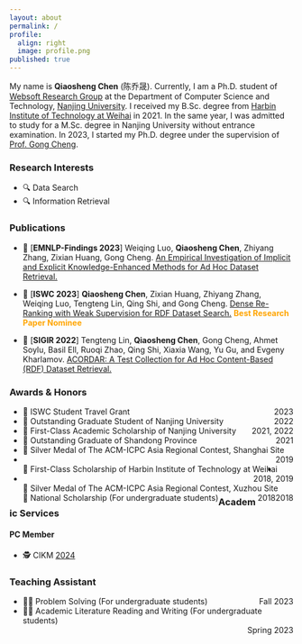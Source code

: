 ```yaml
---
layout: about
permalink: /
profile:
  align: right
  image: profile.png
published: true
---
```


My name is **Qiaosheng Chen** (陈乔晟). Currently, I am a Ph.D. student of [Websoft Research Group](http://ws.nju.edu.cn/) at the Department of Computer Science and Technology, [Nanjing University](https://www.nju.edu.cn/). I received my B.Sc. degree from [Harbin Institute of Technology at Weihai](https://www.hitwh.edu.cn/) in 2021. In the same year, I was admitted to study for a M.Sc. degree in Nanjing University without entrance examination. In 2023, I started my Ph.D. degree under the supervision of [Prof. Gong Cheng](http://ws.nju.edu.cn/~gcheng).

### Research Interests

- 🔍 Data Search
- 🔍 Information Retrieval

### Publications

- 📔 [**EMNLP-Findings 2023**] Weiqing Luo, **Qiaosheng Chen**, Zhiyang Zhang, Zixian Huang, Gong Cheng. [An Empirical Investigation of Implicit and Explicit Knowledge-Enhanced Methods for Ad Hoc Dataset Retrieval.](https://aclanthology.org/2023.findings-emnlp.957/)

- 📔 [**ISWC 2023**] **Qiaosheng Chen**, Zixian Huang, Zhiyang Zhang, Weiqing Luo, Tengteng Lin, Qing Shi, and Gong Cheng. [Dense Re-Ranking with Weak Supervision for RDF Dataset Search.](https://doi.org/10.1007/978-3-031-47240-4_2) **<font color=Orange>Best Research Paper Nominee</font>**
  
- 📔 [**SIGIR 2022**] Tengteng Lin, **Qiaosheng Chen**, Gong Cheng, Ahmet Soylu, Basil Ell, Ruoqi Zhao, Qing Shi, Xiaxia Wang, Yu Gu, and Evgeny Kharlamov. [ACORDAR: A Test Collection for Ad Hoc Content-Based (RDF) Dataset Retrieval.](https://doi.org/10.1145/3477495.3531729)
  

### Awards & Honors

- <div style="float: left">🏅 ISWC Student Travel Grant</div><div style="float: right">2023</div>

- <div style="float: left">🏅 Outstanding Graduate Student of Nanjing University</div><div style="float: right">2022</div>

- <div style="float: left">🏅 First-Class Academic Scholarship of Nanjing University</div><div style="float: right">2021, 2022</div>

- <div style="float: left">🏅 Outstanding Graduate of Shandong Province</div><div style="float: right">2021</div>

- <div style="float: left">🏅 Silver Medal of The ACM-ICPC Asia Regional Contest, Shanghai Site</div><div style="float: right">2019</div>

- <div style="float: left">🏅 First-Class Scholarship of Harbin Institute of Technology at Weihai</div><div style="float: right">2018, 2019</div>

- <div style="float: left">🏅 Silver Medal of The ACM-ICPC Asia Regional Contest, Xuzhou Site</div><div style="float: right">2018</div>

- <div style="float: left">🏅 National Scholarship (For undergraduate students)</div><div style="float: right">2018</div>

### Academic Services

#### PC Member

- 🕵️ CIKM [2024](https://cikm2024.org/)

### Teaching Assistant

- <div style="float: left">👨‍🏫 Problem Solving (For undergraduate students)</div><div style="float: right">Fall 2023</div>

- <div style="float: left">👨‍🏫 Academic Literature Reading and Writing (For undergraduate students)</div><div style="float: right">Spring 2023</div>